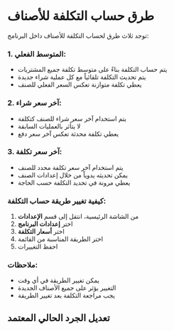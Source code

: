 # طرق حساب التكلفة للأصناف
توجد ثلاث طرق لحساب التكلفة للأصناف داخل البرنامج:

### 1. المتوسط الفعلي:
- يتم حساب التكلفة بناءً على متوسط تكلفة جميع المشتريات
- يتم تحديث التكلفة تلقائياً مع كل عملية شراء جديدة
- يعطي تكلفة متوازنة تعكس السعر الفعلي للصنف

### 2. آخر سعر شراء:
- يتم استخدام آخر سعر شراء للصنف كتكلفة
- لا يتأثر بالعمليات السابقة
- يعطي تكلفة محدثة تعكس آخر سعر دفع

### 3. آخر سعر تكلفة:
- يتم استخدام آخر سعر تكلفة محدد للصنف
- يمكن تحديثه يدوياً من خلال إعدادات الصنف
- يعطي مرونة في تحديد التكلفة حسب الحاجة

### كيفية تغيير طريقة حساب التكلفة:
1. من الشاشة الرئيسية، انتقل إلى قسم **الإعدادات**
2. اختر **إعدادات البرنامج**
3. اختر **أسعار التكلفة**
4. اختر الطريقة المناسبة من القائمة
5. احفظ التغييرات

### ملاحظات:
- يمكن تغيير الطريقة في أي وقت
- التغيير يؤثر على جميع الأصناف الجديدة
- يجب مراجعة التكلفة بعد تغيير الطريقة

## تعديل الجرد الحالي المعتمد
